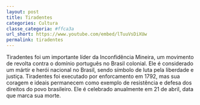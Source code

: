 ```yaml
---
layout: post
title: Tiradentes
categories: Cultura
classe_categoria: #ffca3a
url_short: https://www.youtube.com/embed/lTuuVsDiXUw
permalink: tiradentes
---
```

Tiradentes foi um importante líder da Inconfidência Mineira, um movimento de revolta contra o domínio português no Brasil colonial. Ele é considerado um mártir e herói nacional no Brasil, sendo símbolo de luta pela liberdade e justiça. Tiradentes foi executado por enforcamento em 1792, mas sua coragem e ideais permanecem como exemplo de resistência e defesa dos direitos do povo brasileiro. Ele é celebrado anualmente em 21 de abril, data que marca sua morte.
